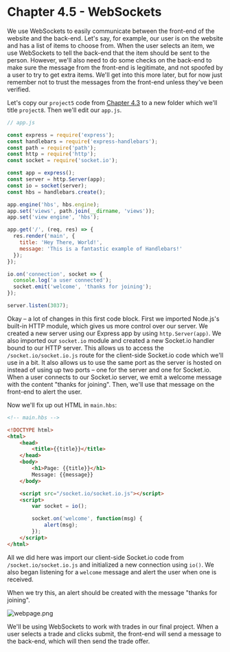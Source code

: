# Chapter 4.5 - WebSockets

We use WebSockets to easily communicate between the front-end of the website
and the back-end. Let's say, for example, our user is on the website and has a
list of items to choose from. When the user selects an item, we use WebSockets
to tell the back-end that the item should be sent to the person. However, we'll
also need to do some checks on the back-end to make sure the message from the
front-end is legitimate, and not spoofed by a user to try to get extra items.
We'll get into this more later, but for now just remember not to trust the
messages from the front-end unless they've been verified.

Let's copy our `project5` code from [Chapter 4.3](../Chapter%204.3%20-%20Templates) to a new folder which we'll
title `project8`. Then we'll edit our `app.js`.

```js
// app.js

const express = require('express');
const handlebars = require('express-handlebars');
const path = require('path');
const http = require('http');
const socket = require('socket.io');

const app = express();
const server = http.Server(app);
const io = socket(server);
const hbs = handlebars.create();

app.engine('hbs', hbs.engine);
app.set('views', path.join(__dirname, 'views'));
app.set('view engine', 'hbs');

app.get('/', (req, res) => {
  res.render('main', {
    title: 'Hey There, World!',
    message: 'This is a fantastic example of Handlebars!'
  });
});

io.on('connection', socket => {
  console.log('a user connected');
  socket.emit('welcome', 'thanks for joining');
});

server.listen(3037);
```

Okay – a lot of changes in this first code block. First we imported Node.js's
built-in HTTP module, which gives us more control over our server. We created a
new server using our Express app by using `http.Server(app)`. We also imported
our `socket.io` module and created a new Socket.io handler bound to our HTTP
server. This allows us to access the `/socket.io/socket.io.js` route for the
client-side Socket.io code which we'll use in a bit. It also allows us to use
the same port as the server is hosted on instead of using up two ports – one
for the server and one for Socket.io. When a user connects to our Socket.io
server, we emit a welcome message with the content "thanks for joining". Then,
we'll use that message on the front-end to alert the user.

Now we'll fix up out HTML in `main.hbs`:

```html
<!-- main.hbs -->

<!DOCTYPE html>
<html>
	<head>
		<title>{{title}}</title>
	</head>
	<body>
		<h1>Page: {{title}}</h1>
		Message: {{message}}
	</body>

	<script src="/socket.io/socket.io.js"></script>
	<script>
		var socket = io();

		socket.on('welcome', function(msg) {
			alert(msg);
		});
	</script>
</html>
```

All we did here was import our client-side Socket.io code from
`/socket.io/socket.io.js` and initialized a new connection using `io()`. We
also began listening for a `welcome` message and alert the user when one is
received.

When we try this, an alert should be created with the message "thanks for
joining".

![webpage.png](./screenshots/webpage.png)

We'll be using WebSockets to work with trades in our final project. When a user
selects a trade and clicks submit, the front-end will send a message to the
back-end, which will then send the trade offer.
